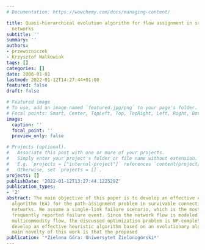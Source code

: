 ```yaml
---
# Documentation: https://wowchemy.com/docs/managing-content/

title: Quasi-hierarchical evolution algorithm for flow assignment in survivable connection-oriented
  networks
subtitle: ''
summary: ''
authors:
- przewozniczek
- Krzysztof Walkowiak
tags: []
categories: []
date: 2006-01-01
lastmod: 2022-01-12T14:27:44+01:00
featured: false
draft: false

# Featured image
# To use, add an image named `featured.jpg/png` to your page's folder.
# Focal points: Smart, Center, TopLeft, Top, TopRight, Left, Right, BottomLeft, Bottom, BottomRight.
image:
  caption: ''
  focal_point: ''
  preview_only: false

# Projects (optional).
#   Associate this post with one or more of your projects.
#   Simply enter your project's folder or file name without extension.
#   E.g. `projects = ["internal-project"]` references `content/project/deep-learning/index.md`.
#   Otherwise, set `projects = []`.
projects: []
publishDate: '2022-01-12T13:27:44.122529Z'
publication_types:
- '2'
abstract: The main objective of this paper is to develop an effective evolutionary
  algorithm (EA) for the path-assignment problem in survivable connection-oriented
  networks. We assume a single-link failure scenario, which is the most common and
  frequently reported failure event. Since the network flow is modeled as a non-bifurcated
  multicommodity flow, the discussed optimization problem is NP-complete. Thus, we
  develop an effective heuristic algorithm based on an evolutionary algorithm. The
  main novelty of this work is that the proposed
publication: '*Zielona Góra: Uniwersytet Zielonogórski*'
---
```

